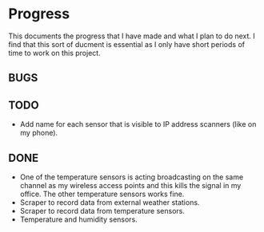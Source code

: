 # Progress

This documents the progress that I have made and what I plan to do next.  I
find that this sort of ducment is essential as I only have short periods of
time to work on this project.

## BUGS

## TODO

* Add name for each sensor that is visible to IP address scanners (like on
my phone).

## DONE

* One of the temperature sensors is acting broadcasting on the same channel as
my wireless access points and this kills the signal in my office.  The other
temperature sensors works fine.
* Scraper to record data from external weather stations.
* Scraper to record data from temperature sensors.
* Temperature and humidity sensors.